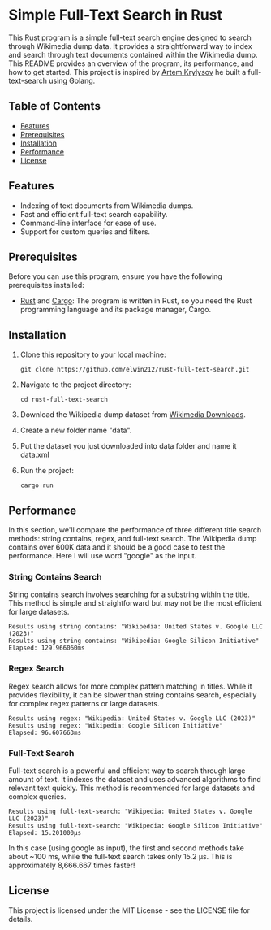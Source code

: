 # Simple Full-Text Search in Rust

This Rust program is a simple full-text search engine designed to search through Wikimedia dump data. It provides a straightforward way to index and search through text documents contained within the Wikimedia dump. This README provides an overview of the program, its performance, and how to get started.
This project is inspired by [Artem Krylysov](https://github.com/akrylysov?tab=repositories) he built a full-text-search using Golang.

## Table of Contents
- [Features](#features)
- [Prerequisites](#prerequisites)
- [Installation](#installation)
- [Performance](#performance)
- [License](#license)

## Features

- Indexing of text documents from Wikimedia dumps.
- Fast and efficient full-text search capability.
- Command-line interface for ease of use.
- Support for custom queries and filters.

## Prerequisites

Before you can use this program, ensure you have the following prerequisites installed:

- [Rust](https://www.rust-lang.org/) and [Cargo](https://crates.io/): The program is written in Rust, so you need the Rust programming language and its package manager, Cargo.

## Installation

1. Clone this repository to your local machine:

   ```shell
   git clone https://github.com/elwin212/rust-full-text-search.git
   ```
2. Navigate to the project directory:
   ```shell
   cd rust-full-text-search
   ```

3. Download the Wikipedia dump dataset from [Wikimedia Downloads](https://dumps.wikimedia.org/).

4. Create a new folder name "data".

5. Put the dataset you just downloaded into data folder and name it data.xml

6. Run the project:
    ```shell
    cargo run
    ```
## Performance

In this section, we'll compare the performance of three different title search methods: string contains, regex, and full-text search.
The Wikipedia dump contains over 600K data and it should be a good case to test the performance.
Here I will use word "google" as the input.

### String Contains Search

String contains search involves searching for a substring within the title. This method is simple and straightforward but may not be the most efficient for large datasets.

```shell
Results using string contains: "Wikipedia: United States v. Google LLC (2023)"
Results using string contains: "Wikipedia: Google Silicon Initiative"
Elapsed: 129.966060ms
```


### Regex Search

Regex search allows for more complex pattern matching in titles. While it provides flexibility, it can be slower than string contains search, especially for complex regex patterns or large datasets.

```shell
Results using regex: "Wikipedia: United States v. Google LLC (2023)"
Results using regex: "Wikipedia: Google Silicon Initiative"
Elapsed: 96.607663ms
```

### Full-Text Search

Full-text search is a powerful and efficient way to search through large amount of text. It indexes the dataset and uses advanced algorithms to find relevant text quickly. This method is recommended for large datasets and complex queries.
   ```
   Results using full-text-search: "Wikipedia: United States v. Google LLC (2023)"   
   Results using full-text-search: "Wikipedia: Google Silicon Initiative"
   Elapsed: 15.201000µs
   ```
In this case (using google as input), the first and second methods take about ~100 ms, while the full-text search takes only 15.2 µs.
This is approximately 8,666.667 times faster!

## License

This project is licensed under the MIT License - see the LICENSE file for details.
